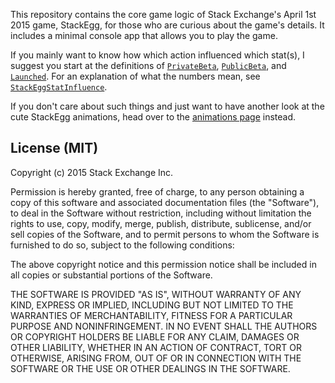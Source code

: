 This repository contains the core game logic of Stack Exchange's April 1st 2015 game, StackEgg, for those who are curious about the game's details. It includes a minimal console app that allows you to play the game.

If you mainly want to know how which action influenced which stat(s), I suggest you start at the definitions of [`PrivateBeta`](https://github.com/StackExchange/stackegg/blob/7b367857a65582d5c4f3e4ee370f86efe6b53f09/StackEgg/StackEggPhase.cs#L61), [`PublicBeta`](https://github.com/StackExchange/stackegg/blob/7b367857a65582d5c4f3e4ee370f86efe6b53f09/StackEgg/StackEggPhase.cs#L104), and [`Launched`](https://github.com/StackExchange/stackegg/blob/7b367857a65582d5c4f3e4ee370f86efe6b53f09/StackEgg/StackEggPhase.cs#L172).
 For an explanation of what the numbers mean, see [`StackEggStatInfluence`](https://github.com/StackExchange/stackegg/blob/7b367857a65582d5c4f3e4ee370f86efe6b53f09/StackEgg/StackEggStatInfluence.cs).

If you don't care about such things and just want to have another look at the cute StackEgg animations, head over to the [animations page](http://stackexchange.github.io/stackegg/) instead.

## License (MIT)

Copyright (c) 2015 Stack Exchange Inc.

Permission is hereby granted, free of charge, to any person obtaining a copy
of this software and associated documentation files (the "Software"), to deal
in the Software without restriction, including without limitation the rights
to use, copy, modify, merge, publish, distribute, sublicense, and/or sell
copies of the Software, and to permit persons to whom the Software is
furnished to do so, subject to the following conditions:

The above copyright notice and this permission notice shall be included in
all copies or substantial portions of the Software.

THE SOFTWARE IS PROVIDED "AS IS", WITHOUT WARRANTY OF ANY KIND, EXPRESS OR
IMPLIED, INCLUDING BUT NOT LIMITED TO THE WARRANTIES OF MERCHANTABILITY,
FITNESS FOR A PARTICULAR PURPOSE AND NONINFRINGEMENT. IN NO EVENT SHALL THE
AUTHORS OR COPYRIGHT HOLDERS BE LIABLE FOR ANY CLAIM, DAMAGES OR OTHER
LIABILITY, WHETHER IN AN ACTION OF CONTRACT, TORT OR OTHERWISE, ARISING FROM,
OUT OF OR IN CONNECTION WITH THE SOFTWARE OR THE USE OR OTHER DEALINGS IN
THE SOFTWARE.
